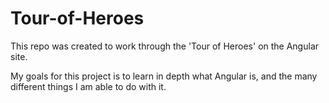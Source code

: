 # Tour-of-Heroes
This repo was created to work through the 'Tour of Heroes' on the Angular site.

My goals for this project is to learn in depth what Angular is, and the many different things I am able to do with it.
